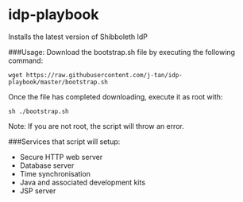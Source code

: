 idp-playbook
============

Installs the latest version of Shibboleth IdP

###Usage:
Download the bootstrap.sh file by executing the following command:
```
wget https://raw.githubusercontent.com/j-tan/idp-playbook/master/bootstrap.sh
```
Once the file has completed downloading, execute it as root with:
```
sh ./bootstrap.sh
```
Note: If you are not root, the script will throw an error.

###Services that script will setup:
- Secure HTTP web server
- Database server
- Time synchronisation
- Java and associated development kits
- JSP server
